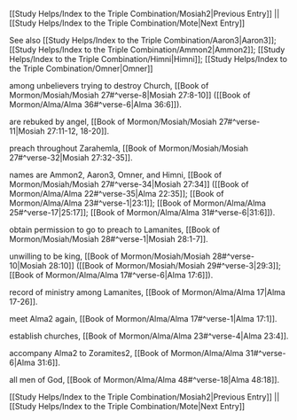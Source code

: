 [[Study Helps/Index to the Triple Combination/Mosiah2|Previous Entry]]  ||  [[Study Helps/Index to the Triple Combination/Mote|Next Entry]]

 See also [[Study Helps/Index to the Triple Combination/Aaron3|Aaron3]]; [[Study Helps/Index to the Triple Combination/Ammon2|Ammon2]]; [[Study Helps/Index to the Triple Combination/Himni|Himni]]; [[Study Helps/Index to the Triple Combination/Omner|Omner]]

 among unbelievers trying to destroy Church, [[Book of Mormon/Mosiah/Mosiah 27#^verse-8|Mosiah 27:8-10]] ([[Book of Mormon/Alma/Alma 36#^verse-6|Alma 36:6]]).

 are rebuked by angel, [[Book of Mormon/Mosiah/Mosiah 27#^verse-11|Mosiah 27:11-12, 18-20]].

 preach throughout Zarahemla, [[Book of Mormon/Mosiah/Mosiah 27#^verse-32|Mosiah 27:32-35]].

 names are Ammon2, Aaron3, Omner, and Himni, [[Book of Mormon/Mosiah/Mosiah 27#^verse-34|Mosiah 27:34]] ([[Book of Mormon/Alma/Alma 22#^verse-35|Alma 22:35]]; [[Book of Mormon/Alma/Alma 23#^verse-1|23:1]]; [[Book of Mormon/Alma/Alma 25#^verse-17|25:17]]; [[Book of Mormon/Alma/Alma 31#^verse-6|31:6]]).

 obtain permission to go to preach to Lamanites, [[Book of Mormon/Mosiah/Mosiah 28#^verse-1|Mosiah 28:1-7]].

 unwilling to be king, [[Book of Mormon/Mosiah/Mosiah 28#^verse-10|Mosiah 28:10]] ([[Book of Mormon/Mosiah/Mosiah 29#^verse-3|29:3]]; [[Book of Mormon/Alma/Alma 17#^verse-6|Alma 17:6]]).

 record of ministry among Lamanites, [[Book of Mormon/Alma/Alma 17|Alma 17-26]].

 meet Alma2 again, [[Book of Mormon/Alma/Alma 17#^verse-1|Alma 17:1]].

 establish churches, [[Book of Mormon/Alma/Alma 23#^verse-4|Alma 23:4]].

 accompany Alma2 to Zoramites2, [[Book of Mormon/Alma/Alma 31#^verse-6|Alma 31:6]].

 all men of God, [[Book of Mormon/Alma/Alma 48#^verse-18|Alma 48:18]].

[[Study Helps/Index to the Triple Combination/Mosiah2|Previous Entry]]  ||  [[Study Helps/Index to the Triple Combination/Mote|Next Entry]]